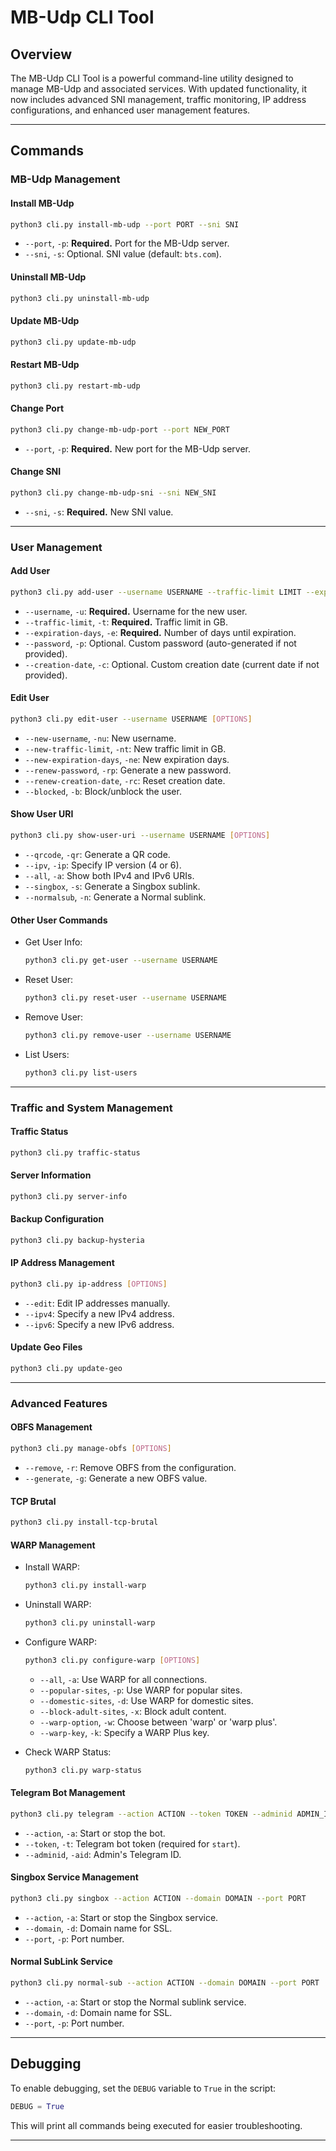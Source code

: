 
# MB-Udp CLI Tool

## Overview

The MB-Udp CLI Tool is a powerful command-line utility designed to manage MB-Udp and associated services. With updated functionality, it now includes advanced SNI management, traffic monitoring, IP address configurations, and enhanced user management features.

---

## Commands

### MB-Udp Management

#### Install MB-Udp
```bash
python3 cli.py install-mb-udp --port PORT --sni SNI
```
- `--port`, `-p`: **Required.** Port for the MB-Udp server.
- `--sni`, `-s`: Optional. SNI value (default: `bts.com`).

#### Uninstall MB-Udp
```bash
python3 cli.py uninstall-mb-udp
```

#### Update MB-Udp
```bash
python3 cli.py update-mb-udp
```

#### Restart MB-Udp
```bash
python3 cli.py restart-mb-udp
```

#### Change Port
```bash
python3 cli.py change-mb-udp-port --port NEW_PORT
```
- `--port`, `-p`: **Required.** New port for the MB-Udp server.

#### Change SNI
```bash
python3 cli.py change-mb-udp-sni --sni NEW_SNI
```
- `--sni`, `-s`: **Required.** New SNI value.

---

### User Management

#### Add User
```bash
python3 cli.py add-user --username USERNAME --traffic-limit LIMIT --expiration-days DAYS [--password PASSWORD] [--creation-date DATE]
```
- `--username`, `-u`: **Required.** Username for the new user.
- `--traffic-limit`, `-t`: **Required.** Traffic limit in GB.
- `--expiration-days`, `-e`: **Required.** Number of days until expiration.
- `--password`, `-p`: Optional. Custom password (auto-generated if not provided).
- `--creation-date`, `-c`: Optional. Custom creation date (current date if not provided).

#### Edit User
```bash
python3 cli.py edit-user --username USERNAME [OPTIONS]
```
- `--new-username`, `-nu`: New username.
- `--new-traffic-limit`, `-nt`: New traffic limit in GB.
- `--new-expiration-days`, `-ne`: New expiration days.
- `--renew-password`, `-rp`: Generate a new password.
- `--renew-creation-date`, `-rc`: Reset creation date.
- `--blocked`, `-b`: Block/unblock the user.

#### Show User URI
```bash
python3 cli.py show-user-uri --username USERNAME [OPTIONS]
```
- `--qrcode`, `-qr`: Generate a QR code.
- `--ipv`, `-ip`: Specify IP version (4 or 6).
- `--all`, `-a`: Show both IPv4 and IPv6 URIs.
- `--singbox`, `-s`: Generate a Singbox sublink.
- `--normalsub`, `-n`: Generate a Normal sublink.

#### Other User Commands
- Get User Info:
  ```bash
  python3 cli.py get-user --username USERNAME
  ```
- Reset User:
  ```bash
  python3 cli.py reset-user --username USERNAME
  ```
- Remove User:
  ```bash
  python3 cli.py remove-user --username USERNAME
  ```
- List Users:
  ```bash
  python3 cli.py list-users
  ```

---

### Traffic and System Management

#### Traffic Status
```bash
python3 cli.py traffic-status
```

#### Server Information
```bash
python3 cli.py server-info
```

#### Backup Configuration
```bash
python3 cli.py backup-hysteria
```

#### IP Address Management
```bash
python3 cli.py ip-address [OPTIONS]
```
- `--edit`: Edit IP addresses manually.
- `--ipv4`: Specify a new IPv4 address.
- `--ipv6`: Specify a new IPv6 address.

#### Update Geo Files
```bash
python3 cli.py update-geo
```

---

### Advanced Features

#### OBFS Management
```bash
python3 cli.py manage-obfs [OPTIONS]
```
- `--remove`, `-r`: Remove OBFS from the configuration.
- `--generate`, `-g`: Generate a new OBFS value.

#### TCP Brutal
```bash
python3 cli.py install-tcp-brutal
```

#### WARP Management
- Install WARP:
  ```bash
  python3 cli.py install-warp
  ```
- Uninstall WARP:
  ```bash
  python3 cli.py uninstall-warp
  ```
- Configure WARP:
  ```bash
  python3 cli.py configure-warp [OPTIONS]
  ```
  - `--all`, `-a`: Use WARP for all connections.
  - `--popular-sites`, `-p`: Use WARP for popular sites.
  - `--domestic-sites`, `-d`: Use WARP for domestic sites.
  - `--block-adult-sites`, `-x`: Block adult content.
  - `--warp-option`, `-w`: Choose between 'warp' or 'warp plus'.
  - `--warp-key`, `-k`: Specify a WARP Plus key.

- Check WARP Status:
  ```bash
  python3 cli.py warp-status
  ```

#### Telegram Bot Management
```bash
python3 cli.py telegram --action ACTION --token TOKEN --adminid ADMIN_ID
```
- `--action`, `-a`: Start or stop the bot.
- `--token`, `-t`: Telegram bot token (required for `start`).
- `--adminid`, `-aid`: Admin's Telegram ID.

#### Singbox Service Management
```bash
python3 cli.py singbox --action ACTION --domain DOMAIN --port PORT
```
- `--action`, `-a`: Start or stop the Singbox service.
- `--domain`, `-d`: Domain name for SSL.
- `--port`, `-p`: Port number.

#### Normal SubLink Service
```bash
python3 cli.py normal-sub --action ACTION --domain DOMAIN --port PORT
```
- `--action`, `-a`: Start or stop the Normal sublink service.
- `--domain`, `-d`: Domain name for SSL.
- `--port`, `-p`: Port number.

---

## Debugging
To enable debugging, set the `DEBUG` variable to `True` in the script:
```python
DEBUG = True
```

This will print all commands being executed for easier troubleshooting.

---
